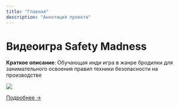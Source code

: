 ```yaml
---
title: "Главная"   
description: "Аннотация проекта"  
---  
```


# Видеоигра Safety Madness  

**Краткое описание**: Обучающая инди игра в жанре бродилки для занимательного освоения правил техники безопасности на производстве 

![](/images/main_screen.png) 

[Подробнее →](/about)  

